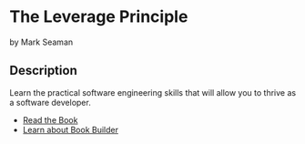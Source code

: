 # The Leverage Principle


by Mark Seaman

## Description

Learn the practical software engineering skills that will allow you to thrive as a software developer.

* [Read the Book](/book/1)
* [Learn about Book Builder](BookBuilder.md)

